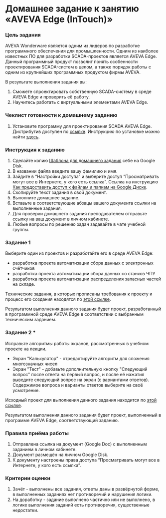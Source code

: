 # Домашнее задание к занятию «AVEVA Edge (InTouch)»

### Цель задания

AVEVA Wonderware является одним из лидеров по разработке программного обеспечения для промышленности. Одним из наиболее известных ПО для разработки SCADA-проектов является AVEVA Edge. Данный программный продукт позволит понять особенности проектирования SCADA-систем в целом, а также порядок работы с одним из крупнейших программных продуктом фирмы AVEVA.

В результате выполнения задания вы:

1. Сможете спроектировать собственную SCADA-систему в среде AVEVA Edge и проверить её работу.
2. Научитесь работать с виртуальными элементами AVEVA Edge.


### Чеклист готовности к домашнему заданию

1. Установите программу для проектирования SCADA AVEVA Edge. Дистрибутив доступен по [ссылке](https://drive.google.com/drive/folders/1aGQvSz04BEAZFBLIdxeZwAiXZZRKHYj4?usp=sharing). Инструкцию по установке можно найти [здесь](https://docs.google.com/presentation/d/10pURrRI7lO3BO5YweXTOCHEln-TlFRwXfhIYO47FKpg/edit?usp=sharing).

### Инструкция к заданию

1. Сделайте копию [Шаблона для домашнего задания](https://docs.google.com/document/d/1fe9BwLdUZYz5cLqUP80OkyZio1NSWilWzU1A3JpN_r4/edit?usp=sharing) себе на Google Disk.
2. В названии файла введите вашу фамилию и имя.
3. Зайдите в “Настройки доступа” и выберите доступ “Просматривать могут все в Интернете, у кого есть ссылка”. Ссылка на инструкцию [Как предоставить доступ к файлам и папкам на Google Диске](https://support.google.com/docs/answer/2494822?hl=ru&co=GENIE.Platform%3DDesktop).
4. Скопируйте текст задания в свой документ.
5. Выполните домашнее задание.
6. Вставьте в соответствующие абзацы вашего документа ссылки на выполненные задания.
7. Для проверки домашнего задания преподавателем отправьте ссылку на ваш документ в личном кабинете.
8. Любые вопросы по решению задач задавайте в чате учебной группы.

### Задание 1

Выберите один из проектов и разработайте его в среде AVEVA Edge:
- разработка проекта автоматизации сбора данных с электронных счётчиков 
- разработка проекта автоматизации сбора данных со станков ЧПУ
- разработка проекта автоматизации распределения запасных частей на складе.

Технические задания, в которых прописаны требования к проекту и процесс его создания находятся по [этой ссылке](https://drive.google.com/drive/folders/1l_gxQp_T8BLViExD62dlHm42rj2SBUTE?usp=sharing).

Результатом выполнения данного задания будет проект, разработанный в программной среде AVEVA Edge в соответствии с выбранным техническим заданием.

### Задание 2 *
Исправьте алгоритмы работы экранов, рассмотренных в учебном проекте на лекции.
- Экран "Калькулятор" - отредактируйте алгоритм для сложения многозначных чисел
- Экран "Тест" - добавьте дополнительную кнопку "Следующий вопрос" после ответа на первый вопрос, и после её нажатия выведите следующий вопрос на экран (с вариантами ответов). Содержимое вопроса и варианты ответов выберите на своё усмотрение.

Исходный проект для выполнения данного задания находится по [этой ссылке](https://drive.google.com/drive/folders/1Iw6Hqs_cmNvd_LRiQCYM68BDg_HeR0C3?usp=sharing).

Результатом выполнения данного задания будет проект, выполненный в программе AVEVA Edge, соответствующий заданию.

### Правила приёма работы

1. Отправлена ссылка на документ (Google Doc) с выполненным заданием в личном кабинете.
2. Документ размещён на личном Google Disk.
3. К документу настроены права доступа “Просматривать могут все в Интернете, у кого есть ссылка”.

### Критерии оценки

1. Зачёт - выполнены все задания, ответы даны в развёрнутой форме, в выполненных заданиях нет противоречий и нарушения логики.
2. На доработку - задание выполнено частично или не выполнено, в логике выполнения заданий есть противоречия, существенные недостатки.
